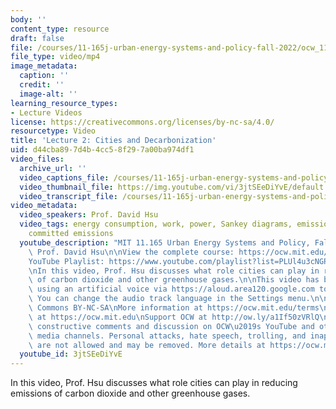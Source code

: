 ```yaml
---
body: ''
content_type: resource
draft: false
file: /courses/11-165j-urban-energy-systems-and-policy-fall-2022/ocw_11165_lecture02_2022sep10_360p_16_9.mp4
file_type: video/mp4
image_metadata:
  caption: ''
  credit: ''
  image-alt: ''
learning_resource_types:
- Lecture Videos
license: https://creativecommons.org/licenses/by-nc-sa/4.0/
resourcetype: Video
title: 'Lecture 2: Cities and Decarbonization'
uid: d44cba89-7d4b-4cc5-8f29-7a00ba974df1
video_files:
  archive_url: ''
  video_captions_file: /courses/11-165j-urban-energy-systems-and-policy-fall-2022/1j-DWg-M3NcSO9rqQ_YuurG2l-OZE0cuy_transcript.webvtt
  video_thumbnail_file: https://img.youtube.com/vi/3jtSEeDiYvE/default.jpg
  video_transcript_file: /courses/11-165j-urban-energy-systems-and-policy-fall-2022/1j-DWg-M3NcSO9rqQ_YuurG2l-OZE0cuy_transcript.pdf
video_metadata:
  video_speakers: Prof. David Hsu
  video_tags: energy consumption, work, power, Sankey diagrams, emissions intensity,
    committed emissions
  youtube_description: "MIT 11.165 Urban Energy Systems and Policy, Fall 2022\nInstructor:\
    \ Prof. David Hsu\n\nView the complete course: https://ocw.mit.edu/courses/urban-energy-systems-and-policy-fall-2022/\n\
    YouTube Playlist: https://www.youtube.com/playlist?list=PLUl4u3cNGP63SEOB1q95TFs0hwyf1d7BG\n\
    \nIn this video, Prof. Hsu discusses what role cities can play in reducing emissions\
    \ of carbon dioxide and other greenhouse gases.\n\nThis video has been dubbed\
    \ using an artificial voice via https://aloud.area120.google.com to increase accessibility.\
    \ You can change the audio track language in the Settings menu.\n\nLicense: Creative\
    \ Commons BY-NC-SA\nMore information at https://ocw.mit.edu/terms\nMore courses\
    \ at https://ocw.mit.edu\nSupport OCW at http://ow.ly/a1If50zVRlQ\n\nWe encourage\
    \ constructive comments and discussion on OCW\u2019s YouTube and other social\
    \ media channels. Personal attacks, hate speech, trolling, and inappropriate comments\
    \ are not allowed and may be removed. More details at https://ocw.mit.edu/comments.\n"
  youtube_id: 3jtSEeDiYvE
---
```

In this video, Prof. Hsu discusses what role cities can play in reducing emissions of carbon dioxide and other greenhouse gases.